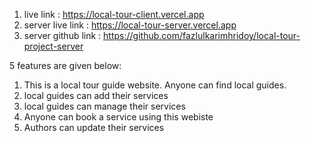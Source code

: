 1) live link : https://local-tour-client.vercel.app
2) server live link : https://local-tour-server.vercel.app
3) server github link : https://github.com/fazlulkarimhridoy/local-tour-project-server


5 features are given below:
1) This is a local tour guide website. Anyone can find local guides.
2) local guides can add their services
3) local guides can manage their services
4) Anyone can book a service using this webiste
5) Authors can update their services
